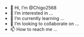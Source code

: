 - 👋 Hi, I’m @Chigo2568
- 👀 I’m interested in ...
- 🌱 I’m currently learning ...
- 💞️ I’m looking to collaborate on ...
- 📫 How to reach me ...

<!---Hi, I am chigo, I'm interested in coding Financial market indicators, I'm currently learning Technical analysis and it application in programming
--->
